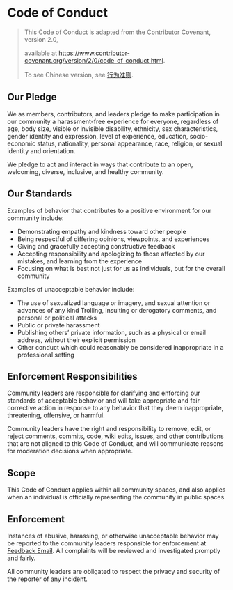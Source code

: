 # Code of Conduct

> This Code of Conduct is adapted from the Contributor Covenant, version 2.0,
> 
> available at https://www.contributor-covenant.org/version/2/0/code_of_conduct.html.
> 
> To see Chinese version, see [行为准则](./docs/行为准则.md).

## Our Pledge

We as members, contributors, and leaders pledge to make participation in our community a 
harassment-free experience for everyone, regardless of age, body size, visible or invisible 
disability, ethnicity, sex characteristics, gender identity and expression, level of experience, 
education, socio-economic status, nationality, personal appearance, race, religion, or sexual 
identity and orientation.

We pledge to act and interact in ways that contribute to an open, welcoming, diverse, inclusive, and
healthy community.

## Our Standards

Examples of behavior that contributes to a positive environment for our community include:

+ Demonstrating empathy and kindness toward other people
+ Being respectful of differing opinions, viewpoints, and experiences
+ Giving and gracefully accepting constructive feedback
+ Accepting responsibility and apologizing to those affected by our mistakes, 
  and learning from the experience
+ Focusing on what is best not just for us as individuals, but for the overall community 

Examples of unacceptable behavior include:

+ The use of sexualized language or imagery, and sexual attention or advances of any kind
  Trolling, insulting or derogatory comments, and personal or political attacks
+ Public or private harassment
+ Publishing others’ private information, such as a physical or email address, without their 
  explicit permission
+ Other conduct which could reasonably be considered inappropriate in a professional setting

## Enforcement Responsibilities
Community leaders are responsible for clarifying and enforcing our standards of acceptable behavior 
and will take appropriate and fair corrective action in response to any behavior that they deem 
inappropriate, threatening, offensive, or harmful.

Community leaders have the right and responsibility to remove, edit, or reject comments, commits, 
code, wiki edits, issues, and other contributions that are not aligned to this Code of Conduct, and 
will communicate reasons for moderation decisions when appropriate.

## Scope

This Code of Conduct applies within all community spaces, and also applies when an individual is 
officially representing the community in public spaces.

## Enforcement

Instances of abusive, harassing, or otherwise unacceptable behavior may be reported to the 
community leaders responsible for enforcement at [Feedback Email](mailto:bt-muli@outlook.com).
All complaints will be reviewed and investigated promptly and fairly.

All community leaders are obligated to respect the privacy and security of the reporter of any incident.
